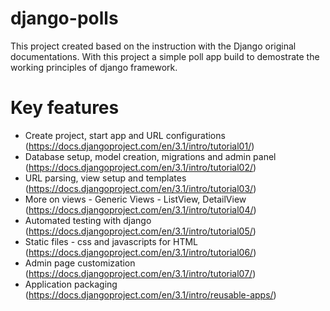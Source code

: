 # django-polls
This project created based on the instruction with the Django original documentations. With this project a simple poll app build to demostrate the working principles of django framework.


# Key features
- Create project, start app and URL configurations (https://docs.djangoproject.com/en/3.1/intro/tutorial01/)
- Database setup, model creation, migrations and admin panel (https://docs.djangoproject.com/en/3.1/intro/tutorial02/)
- URL parsing, view setup and templates (https://docs.djangoproject.com/en/3.1/intro/tutorial03/)
- More on views - Generic Views - ListView, DetailView (https://docs.djangoproject.com/en/3.1/intro/tutorial04/)
- Automated testing with django (https://docs.djangoproject.com/en/3.1/intro/tutorial05/)
- Static files - css and javascripts for HTML (https://docs.djangoproject.com/en/3.1/intro/tutorial06/)
- Admin page customization (https://docs.djangoproject.com/en/3.1/intro/tutorial07/)
- Application packaging (https://docs.djangoproject.com/en/3.1/intro/reusable-apps/)
